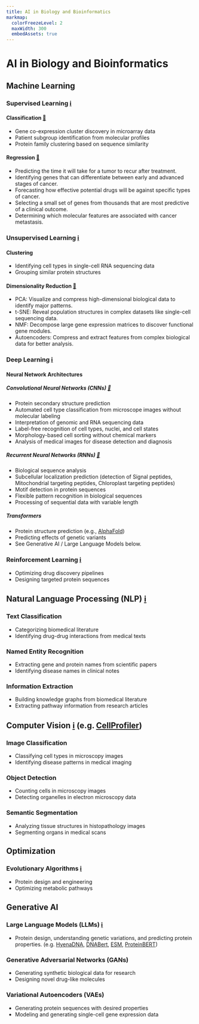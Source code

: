 ```yaml
---
title: AI in Biology and Bioinformatics
markmap:
  colorFreezeLevel: 2
  maxWidth: 300
  embedAssets: true
---
```

# AI in Biology and Bioinformatics

## Machine Learning
### Supervised Learning [ℹ️](https://www.huber.embl.de/msmb/12-chap.html)
#### Classification [📖](https://journals.plos.org/ploscompbiol/article?id=10.1371/journal.pcbi.0030116)
- Gene co-expression cluster discovery in microarray data
- Patient subgroup identification from molecular profiles
- Protein family clustering based on sequence similarity
#### Regression [📖](https://royalsocietypublishing.org/doi/full/10.1098/rspa.2014.0081)
- Predicting the time it will take for a tumor to recur after treatment.
- Identifying genes that can differentiate between early and advanced stages of cancer.
- Forecasting how effective potential drugs will be against specific types of cancer.
- Selecting a small set of genes from thousands that are most predictive of a clinical outcome.
- Determining which molecular features are associated with cancer metastasis.
### Unsupervised Learning [ℹ️](https://www.ibm.com/topics/unsupervised-learning)
#### Clustering
- Identifying cell types in single-cell RNA sequencing data
- Grouping similar protein structures
#### Dimensionality Reduction [📖](https://onlinelibrary.wiley.com/doi/full/10.1111/tpj.15905)
- PCA: Visualize and compress high-dimensional biological data to identify major patterns.
- t-SNE: Reveal population structures in complex datasets like single-cell sequencing data.
- NMF: Decompose large gene expression matrices to discover functional gene modules.
- Autoencoders: Compress and extract features from complex biological data for better analysis.
### Deep Learning [ℹ️](https://www.ibm.com/topics/deep-learning)
#### Neural Network Architectures
##### Convolutional Neural Networks (CNNs) [📖](https://link.springer.com/article/10.1186/s41232-019-0103-3)
- Protein secondary structure prediction
- Automated cell type classification from microscope images without molecular labeling
- Interpretation of genomic and RNA sequencing data
- Label-free recognition of cell types, nuclei, and cell states
- Morphology-based cell sorting without chemical markers
- Analysis of medical images for disease detection and diagnosis
##### Recurrent Neural Networks (RNNs) [📖](https://ieeexplore.ieee.org/abstract/document/1504688)
- Biological sequence analysis
- Subcellular localization prediction (detection of Signal peptides, Mitochondrial targeting peptides, Chloroplast targeting peptides)
- Motif detection in protein sequences
- Flexible pattern recognition in biological sequences
- Processing of sequential data with variable length
##### Transformers
- Protein structure prediction (e.g., [AlphaFold](https://alphafold.ebi.ac.uk/))
- Predicting effects of genetic variants
- See Generative AI / Large Language Models below.
### Reinforcement Learning [ℹ️](https://www.ibm.com/topics/reinforcement-learning)
- Optimizing drug discovery pipelines
- Designing targeted protein sequences
## Natural Language Processing (NLP) [ℹ️](https://www.ibm.com/topics/natural-language-processing)
### Text Classification
- Categorizing biomedical literature
- Identifying drug-drug interactions from medical texts
### Named Entity Recognition
- Extracting gene and protein names from scientific papers
- Identifying disease names in clinical notes
### Information Extraction
- Building knowledge graphs from biomedical literature
- Extracting pathway information from research articles

## Computer Vision [ℹ️](https://www.ibm.com/topics/computer-vision) (e.g. [CellProfiler](https://cellprofiler.org/))
### Image Classification
- Classifying cell types in microscopy images
- Identifying disease patterns in medical imaging
### Object Detection
- Counting cells in microscopy images
- Detecting organelles in electron microscopy data
### Semantic Segmentation
- Analyzing tissue structures in histopathology images
- Segmenting organs in medical scans

<!-- ## Knowledge Representation and Reasoning -->
<!-- ### Ontologies -->
<!-- - Gene Ontology for standardizing gene function descriptions -->
<!-- - Disease ontologies for medical knowledge representation -->
<!-- ### Probabilistic Reasoning -->
<!-- - Inferring gene regulatory networks -->
<!-- - Predicting protein-protein interactions -->

<!-- ## Planning and Decision Making -->
<!-- ### Experimental Design -->
<!-- - Optimizing parameters for biological experiments -->
<!-- - Planning efficient genome sequencing strategies -->

## Optimization
### Evolutionary Algorithms [ℹ️](https://www.sciencedirect.com/topics/mathematics/evolutionary-algorithm)
- Protein design and engineering
- Optimizing metabolic pathways

## Generative AI
### Large Language Models (LLMs) [ℹ️](https://www.ibm.com/topics/large-language-models)
- Protein design, understanding genetic variations, and predicting protein properties. (e.g. [HyenaDNA](https://github.com/HazyResearch/hyena-dna), [DNABert](https://github.com/jerryji1993/DNABERT), [ESM](https://github.com/evolutionaryscale/esm), [ProteinBERT](https://github.com/nadavbra/protein_bert))
### Generative Adversarial Networks (GANs)
- Generating synthetic biological data for research
- Designing novel drug-like molecules
### Variational Autoencoders (VAEs)
- Generating protein sequences with desired properties
- Modeling and generating single-cell gene expression data

<!-- ## AI in Specific Biological Domains -->
<!-- ### Genomics -->
<!-- - Genome assembly and annotation -->
<!-- - Predicting gene expression levels -->
<!-- ### Proteomics -->
<!-- - Protein structure prediction -->
<!-- - Identifying post-translational modifications -->
<!-- ### Metabolomics -->
<!-- - Metabolic pathway reconstruction -->
<!-- - Predicting metabolite interactions -->
<!-- ### Microbiome Analysis -->
<!-- - Characterizing microbial communities -->
<!-- - Predicting microbiome-host interactions -->
<!-- ### Neuroscience -->
<!-- - Brain connectivity mapping -->
<!-- - Decoding neural signals -->
<!-- ### Ecology and Evolution -->
<!-- - Species distribution modeling -->
<!-- - Phylogenetic tree construction -->
